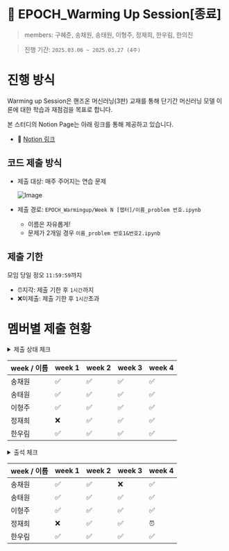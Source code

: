 # 🔅 EPOCH_Warming Up Session[종료]
> members: 구혜준, 송채원, 송태원, 이형주, 정재희, 한우림, 한의진 

> 진행 기간: `2025.03.06 ~ 2025.03.27 (4주)`

# 진행 방식
Warming up Session은 핸즈온 머신러닝(3판) 교재를 통해 단기간 머신러닝 모델 이론에 대한 학습과 재점검을 목표로 합니다.

본 스터디의 Notion Page는 아래 링크를 통해 제공하고 있습니다.

- 🔗 [Notion 링크](https://www.notion.so/Warming-Up-Session-1a90de90854f80339115eb60b8975393?pvs=4)


## 코드 제출 방식
- 제출 대상: 매주 주어지는 연습 문제

  ![Image](https://github.com/user-attachments/assets/71d97581-46f8-4d6f-a3b8-fe1f97f0ad88)

- 제출 경로: `EPOCH_Warmingup/Week N [챕터]/이름_problem 번호.ipynb`
  - 이름은 자유롭게!
  - 문제가 2개일 경우 `이름_problem 번호1&번호2.ipynb`

## 제출 기한
모임 당일 정오 `11:59:59`까지
- ⏰지각: 제출 기한 후 `1시간`까지
- ❌미제출: 제출 기한 후 `1시간`초과

# 멤버별 제출 현황
<details>
<summary>제출 상태 체크</summary>
<div markdown="1">

- 제출 완료: ✅

- 지각 제출: ⏰

- 미제출: ❌

</div>
</details>

|week / 이름|week 1|week 2|week 3|week 4|
|-------|-----|-----|-----|-----|
|송채원|✅|✅|✅|✅
|송태원|✅|✅|✅|✅|
|이형주|✅|✅|✅|✅|
|정재희|❌|✅|✅|✅|
|한우림|✅|✅|✅|✅|

<details>
<summary>출석 체크</summary>
<div markdown="1">

- 출석: ✅

- 지각: ⏰

- 결석: ❌

</div>
</details>

|week / 이름|week 1|week 2|week 3|week 4|
|-------|-----|-----|-----|-----|
|송채원|✅|✅|❌|✅|
|송태원|✅|✅|✅|✅|
|이형주|✅|✅|✅|✅|
|정재희|❌|✅|✅|⏰|
|한우림|✅|✅|✅|✅|
